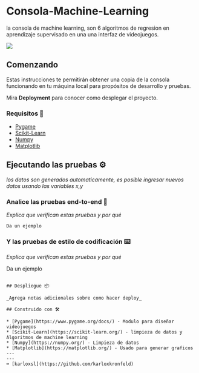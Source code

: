 # Consola-Machine-Learning

la consola de machine learning, son 6 algoritmos de regresion en aprendizaje supervisado en una una interfaz de videojuegos.

![](https://media.giphy.com/media/dWNXUH0y1X0Behnx6H/giphy.gif)


## Comenzando 

Estas instrucciones te permitirán obtener una copia de la consola funcionando en tu máquina local para propósitos de desarrollo y pruebas.

Mira **Deployment** para conocer como desplegar el proyecto.

### Requisitos 🔧

* [Pygame](https://www.pygame.org/wiki/GettingStarted)
* [Scikit-Learn](https://scikit-learn.org/) 
* [Numpy](https://numpy.org/) 
* [Matplotlib](https://matplotlib.org/)


## Ejecutando las pruebas ⚙️

_los datos son generados automaticamente, es posible ingresar nuevos datos usando las variables x,y_

[](https://thumbs.subefotos.com/6ddaf470f20050b217053662f6c33c5co.jpg)


### Analice las pruebas end-to-end 🔩

_Explica que verifican estas pruebas y por qué_

```
Da un ejemplo
```

### Y las pruebas de estilo de codificación ⌨️

_Explica que verifican estas pruebas y por qué_


Da un ejemplo
```

## Despliegue 📦

_Agrega notas adicionales sobre como hacer deploy_

## Construido con 🛠️

* [Pygame](https://www.pygame.org/docs/) - Modulo para diseñar videojuegos
* [Scikit-Learn](https://scikit-learn.org/) - limpieza de datos y Algoritmos de machine learning 
* [Numpy](https://numpy.org/) - Limpieza de datos
* [Matplotlib](https://matplotlib.org/) - Usado para generar graficos
---
---
⌨️ [karloxsl](https://github.com/karloxkronfeld) 
